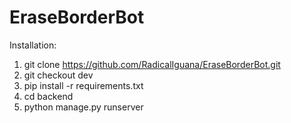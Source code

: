 # EraseBorderBot

Installation:
1. git clone https://github.com/RadicalIguana/EraseBorderBot.git 
2. git checkout dev
3. pip install -r requirements.txt
4. cd backend
5. python manage.py runserver